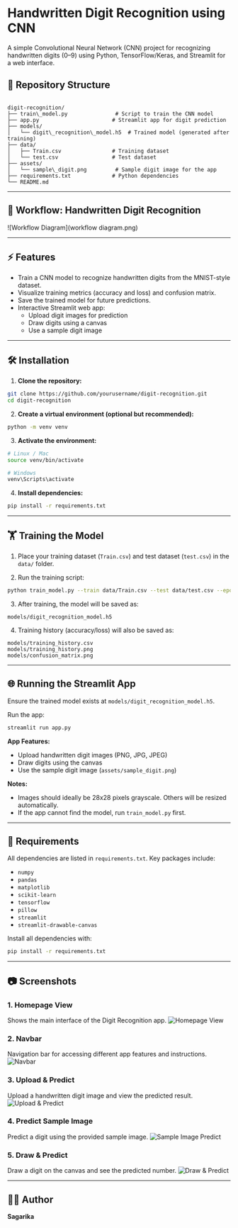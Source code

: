 # Handwritten Digit Recognition using CNN

A simple Convolutional Neural Network (CNN) project for recognizing handwritten digits (0–9) using Python, TensorFlow/Keras, and Streamlit for a web interface.

## 📁 Repository Structure

```

digit-recognition/
├── train\_model.py               # Script to train the CNN model
├── app.py                       # Streamlit app for digit prediction
├── models/
│   └── digit\_recognition\_model.h5  # Trained model (generated after training)
├── data/
│   ├── Train.csv                # Training dataset
│   └── test.csv                 # Test dataset
├── assets/
│   └── sample\_digit.png         # Sample digit image for the app
├── requirements.txt             # Python dependencies
└── README.md

```

---

## 🧩 Workflow: Handwritten Digit Recognition

![Workflow Diagram](workflow diagram.png)

---

## ⚡ Features

- Train a CNN model to recognize handwritten digits from the MNIST-style dataset.
- Visualize training metrics (accuracy and loss) and confusion matrix.
- Save the trained model for future predictions.
- Interactive Streamlit web app:
  - Upload digit images for prediction
  - Draw digits using a canvas
  - Use a sample digit image

---

## 🛠️ Installation

1. **Clone the repository:**
```bash
git clone https://github.com/yourusername/digit-recognition.git
cd digit-recognition
````

2. **Create a virtual environment (optional but recommended):**

```bash
python -m venv venv
```

3. **Activate the environment:**

```bash
# Linux / Mac
source venv/bin/activate

# Windows
venv\Scripts\activate
```

4. **Install dependencies:**

```bash
pip install -r requirements.txt
```

---

## 🏋️ Training the Model

1. Place your training dataset (`Train.csv`) and test dataset (`test.csv`) in the `data/` folder.

2. Run the training script:

```bash
python train_model.py --train data/Train.csv --test data/test.csv --epochs 10 --batch_size 128 --output models
```

3. After training, the model will be saved as:

```
models/digit_recognition_model.h5
```

4. Training history (accuracy/loss) will also be saved as:

```
models/training_history.csv
models/training_history.png
models/confusion_matrix.png
```

---

## 🌐 Running the Streamlit App

Ensure the trained model exists at `models/digit_recognition_model.h5`.

Run the app:

```bash
streamlit run app.py
```

**App Features:**

* Upload handwritten digit images (PNG, JPG, JPEG)
* Draw digits using the canvas
* Use the sample digit image (`assets/sample_digit.png`)

**Notes:**

* Images should ideally be 28x28 pixels grayscale. Others will be resized automatically.
* If the app cannot find the model, run `train_model.py` first.

---

## 📜 Requirements

All dependencies are listed in `requirements.txt`. Key packages include:

* `numpy`
* `pandas`
* `matplotlib`
* `scikit-learn`
* `tensorflow`
* `pillow`
* `streamlit`
* `streamlit-drawable-canvas`

Install all dependencies with:

```bash
pip install -r requirements.txt
```

---

## 📷 Screenshots


### 1. Homepage View
Shows the main interface of the Digit Recognition app.
![Homepage View](screenshots/Sceenshot_Homepage.png)


### 2. Navbar
Navigation bar for accessing different app features and instructions.
![Navbar](screenshots/Screenshot_Navbar.png)


### 3. Upload & Predict
Upload a handwritten digit image and view the predicted result.
![Upload & Predict](screenshots/screenshot_upload_predict.png)


### 4. Predict Sample Image 
Predict a digit using the provided sample image.
![Sample Image Predict](screenshots/screenshot_sample_predict.png)


### 5. Draw & Predict
Draw a digit on the canvas and see the predicted number.
![Draw & Predict](screenshots/screenshot_draw_predict.png)

---


## 👩‍💻 Author

**Sagarika**

